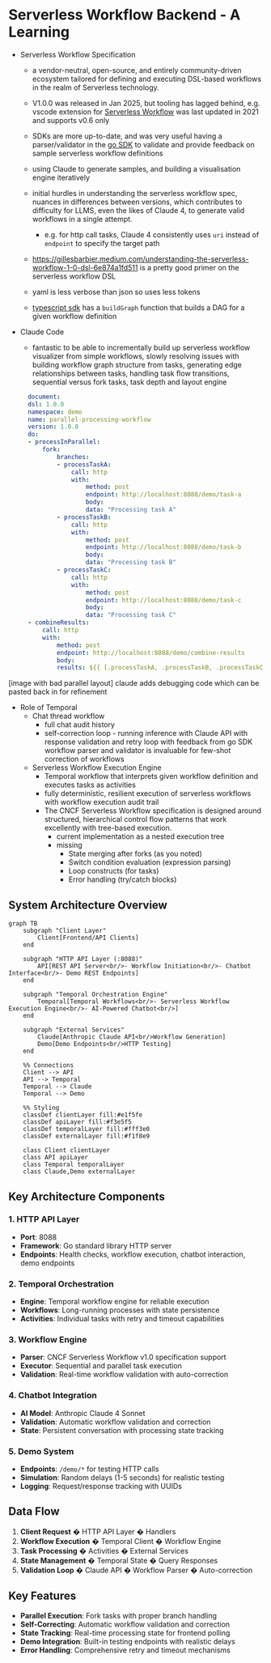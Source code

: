 # Serverless Workflow Backend - A Learning

- Serverless Workflow Specification
  - a vendor-neutral, open-source, and entirely community-driven ecosystem tailored for defining and executing DSL-based workflows in the realm of Serverless technology.
  - V1.0.0 was released in Jan 2025, but tooling has lagged behind, e.g. vscode extension for [Serverless Workflow](https://marketplace.visualstudio.com/items?itemName=serverlessworkflow.serverless-workflow-vscode-extension) was last updated in 2021 and supports v0.6 only
  - SDKs are more up-to-date, and was very useful having a parser/validator in the [go SDK](https://github.com/serverlessworkflow/sdk-go) to validate and provide feedback on sample serverless workflow definitions
  - using Claude to generate samples, and building a visualisation engine iteratively
  - initial hurdles in understanding the serverless workflow spec, nuances in differences between versions, which contributes to difficulty for LLMS, even the likes of Claude 4, to generate valid workflows in a single attempt.
    - e.g. for http call tasks, Claude 4 consistently uses `uri` instead of `endpoint` to specify the target path
  - https://gillesbarbier.medium.com/understanding-the-serverless-workflow-1-0-dsl-6e874a1fd511 is a pretty good primer on the serverless workflow DSL
  - yaml is less verbose than json so uses less tokens

  - [typescript sdk](https://???) has a `buildGraph` function that builds a DAG for a given workflow definition

- Claude Code
  - fantastic to be able to incrementally build up serverless workflow visualizer from simple workflows, slowly resolving issues with building workflow graph structure from tasks, generating edge relationships between tasks, handling task flow transitions, sequential versus fork tasks, task depth and layout engine
  ```yaml
    document:
    dsl: 1.0.0
    namespace: demo
    name: parallel-processing-workflow
    version: 1.0.0
    do:
    - processInParallel:
        fork:
            branches:
            - processTaskA:
                call: http
                with:
                    method: post
                    endpoint: http://localhost:8088/demo/task-a
                    body:
                    data: "Processing task A"
            - processTaskB:
                call: http
                with:
                    method: post
                    endpoint: http://localhost:8088/demo/task-b
                    body:
                    data: "Processing task B"
            - processTaskC:
                call: http
                with:
                    method: post
                    endpoint: http://localhost:8088/demo/task-c
                    body:
                    data: "Processing task C"
    - combineResults:
        call: http
        with:
            method: post
            endpoint: http://localhost:8088/demo/combine-results
            body:
            results: ${{ [.processTaskA, .processTaskB, .processTaskC] }}
   ```

[image with bad parallel layout]
claude adds debugging code which can be pasted back in for refinement


- Role of Temporal
  - Chat thread workflow
    - full chat audit history
    - self-correction loop - running inference with Claude API with response validation and retry loop with feedback from go SDK workflow parser and validator is invaluable for few-shot correction of workflows
  - Serverless Workflow Execution Engine
    - Temporal workflow that interprets given workflow definition and executes tasks as activities
    - fully deterministic, resilient execution of serverless workflows with workflow execution audit trail
    - The CNCF Serverless Workflow specification is designed around structured, hierarchical control flow patterns that work excellently with tree-based execution.
      - current implementation as a nested execution tree
      - missing 
        - State merging after forks (as you noted)
        - Switch condition evaluation (expression parsing)
        - Loop constructs (for tasks)
        - Error handling (try/catch blocks)
    

## System Architecture Overview

```mermaid
graph TB
    subgraph "Client Layer"
        Client[Frontend/API Clients]
    end
    
    subgraph "HTTP API Layer (:8088)"
        API[REST API Server<br/>- Workflow Initiation<br/>- Chatbot Interface<br/>- Demo REST Endpoints]
    end
    
    subgraph "Temporal Orchestration Engine"
        Temporal[Temporal Workflows<br/>- Serverless Workflow Execution Engine<br/>- AI-Powered Chatbot<br/>]
    end
    
    subgraph "External Services"
        Claude[Anthropic Claude API<br/>Workflow Generation]
        Demo[Demo Endpoints<br/>HTTP Testing]
    end
    
    %% Connections
    Client --> API
    API --> Temporal
    Temporal --> Claude
    Temporal --> Demo
    
    %% Styling
    classDef clientLayer fill:#e1f5fe
    classDef apiLayer fill:#f3e5f5
    classDef temporalLayer fill:#fff3e0
    classDef externalLayer fill:#f1f8e9
    
    class Client clientLayer
    class API apiLayer
    class Temporal temporalLayer
    class Claude,Demo externalLayer
```

## Key Architecture Components

### 1. **HTTP API Layer**
- **Port**: 8088
- **Framework**: Go standard library HTTP server
- **Endpoints**: Health checks, workflow execution, chatbot interaction, demo endpoints

### 2. **Temporal Orchestration**
- **Engine**: Temporal workflow engine for reliable execution
- **Workflows**: Long-running processes with state persistence
- **Activities**: Individual tasks with retry and timeout capabilities

### 3. **Workflow Engine**
- **Parser**: CNCF Serverless Workflow v1.0 specification support
- **Executor**: Sequential and parallel task execution
- **Validation**: Real-time workflow validation with auto-correction

### 4. **Chatbot Integration**
- **AI Model**: Anthropic Claude 4 Sonnet
- **Validation**: Automatic workflow validation and correction
- **State**: Persistent conversation with processing state tracking

### 5. **Demo System**
- **Endpoints**: `/demo/*` for testing HTTP calls
- **Simulation**: Random delays (1-5 seconds) for realistic testing
- **Logging**: Request/response tracking with UUIDs

## Data Flow

1. **Client Request** � HTTP API Layer � Handlers
2. **Workflow Execution** � Temporal Client � Workflow Engine
3. **Task Processing** � Activities � External Services
4. **State Management** � Temporal State � Query Responses
5. **Validation Loop** � Claude API � Workflow Parser � Auto-correction

## Key Features

- **Parallel Execution**: Fork tasks with proper branch handling
- **Self-Correcting**: Automatic workflow validation and correction
- **State Tracking**: Real-time processing state for frontend polling
- **Demo Integration**: Built-in testing endpoints with realistic delays
- **Error Handling**: Comprehensive retry and timeout mechanisms